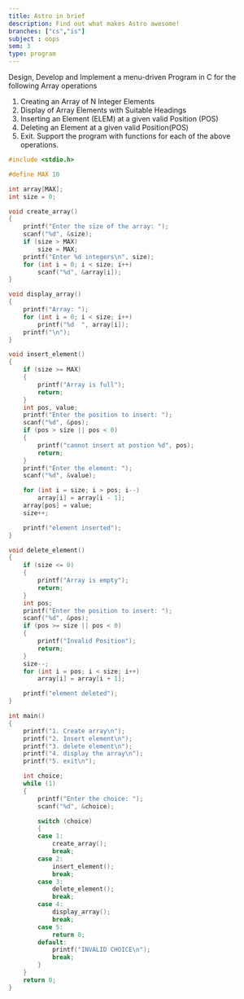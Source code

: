 ```yaml
---
title: Astro in brief
description: Find out what makes Astro awesome!
branches: ["cs","is"]
subject : oops
sem: 3
type: program
---
```


Design, Develop and Implement a menu-driven Program in C for the following Array operations
1. Creating an Array of N Integer Elements
2. Display of Array Elements with Suitable Headings
3. Inserting an Element (ELEM) at a given valid Position (POS)
4. Deleting an Element at a given valid Position(POS)
5. Exit.
Support the program with functions for each of the above operations.

```c
#include <stdio.h>

#define MAX 10

int array[MAX];
int size = 0;

void create_array()
{
    printf("Enter the size of the array: ");
    scanf("%d", &size);
    if (size > MAX)
        size = MAX;
    printf("Enter %d integers\n", size);
    for (int i = 0; i < size; i++)
        scanf("%d", &array[i]);
}

void display_array()
{
    printf("Array: ");
    for (int i = 0; i < size; i++)
        printf("%d  ", array[i]);
    printf("\n");
}

void insert_element()
{
    if (size >= MAX)
    {
        printf("Array is full");
        return;
    }
    int pos, value;
    printf("Enter the position to insert: ");
    scanf("%d", &pos);
    if (pos > size || pos < 0)
    {
        printf("cannot insert at postion %d", pos);
        return;
    }
    printf("Enter the element: ");
    scanf("%d", &value);

    for (int i = size; i > pos; i--)
        array[i] = array[i - 1];
    array[pos] = value;
    size++;

    printf("element inserted");
}

void delete_element()
{
    if (size <= 0)
    {
        printf("Array is empty");
        return;
    }
    int pos;
    printf("Enter the position to insert: ");
    scanf("%d", &pos);
    if (pos >= size || pos < 0)
    {
        printf("Invalid Position");
        return;
    }
    size--;
    for (int i = pos; i < size; i++)
        array[i] = array[i + 1];

    printf("element deleted");
}

int main()
{
    printf("1. Create array\n");
    printf("2. Insert element\n");
    printf("3. delete element\n");
    printf("4. display the array\n");
    printf("5. exit\n");

    int choice;
    while (1)
    {
        printf("Enter the choice: ");
        scanf("%d", &choice);

        switch (choice)
        {
        case 1:
            create_array();
            break;
        case 2:
            insert_element();
            break;
        case 3:
            delete_element();
            break;
        case 4:
            display_array();
            break;
        case 5:
            return 0;
        default:
            printf("INVALID CHOICE\n");
            break;
        }
    }
    return 0;
}
```